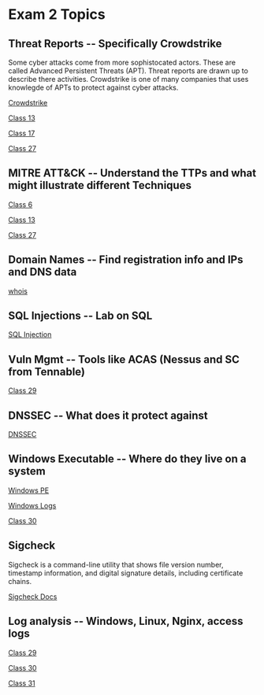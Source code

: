 # Exam 2 Topics

## Threat Reports -- Specifically Crowdstrike

Some cyber attacks come from more sophistocated actors. These are called Advanced Persistent Threats (APT). Threat reports are drawn up to describe there activities. Crowdstrike is one of many companies that uses knowlegde of APTs to protect against cyber attacks.

[Crowdstrike](https://www.crowdstrike.com/about-crowdstrike/)

[Class 13](https://github.com/Spencer-Kotys/help/blob/main/Computer_and_Network_Security/CNS_Classes.md#class-13----intro-to-cyber)

[Class 17](https://github.com/Spencer-Kotys/help/blob/main/Computer_and_Network_Security/CNS_Classes.md#class-17-intrusion-detection-and-intrusion-prevention-systems)

[Class 27](https://github.com/Spencer-Kotys/help/blob/main/Computer_and_Network_Security/CNS_Classes.md#class-27---cyber-threats-and-defenses)

## MITRE ATT&CK -- Understand the TTPs and what might illustrate different Techniques

[Class 6](https://github.com/Spencer-Kotys/help/blob/main/Computer_and_Network_Security/CNS_Classes.md#class-06-mitre-attck)

[Class 13](https://github.com/Spencer-Kotys/help/blob/main/Computer_and_Network_Security/CNS_Classes.md#class-13----intro-to-cyber)

[Class 27](https://github.com/Spencer-Kotys/help/blob/main/Computer_and_Network_Security/CNS_Classes.md#class-27---cyber-threats-and-defenses)

## Domain Names -- Find registration info and IPs and DNS data

[whois](https://www.tecmint.com/whois-command-get-domain-and-ip-address-information/)

## SQL Injections -- Lab on SQL

[SQL Injection](https://github.com/macee/cns/blob/2020f/labs/lab_09_SQL_inject/lab_09.md#test-sql-injection-string)

## Vuln Mgmt -- Tools like ACAS (Nessus and SC from Tennable) 

[Class 29](https://github.com/Spencer-Kotys/help/blob/main/Computer_and_Network_Security/CNS_Classes.md#class-29-logging-and-vuln-management)

## DNSSEC -- What does it protect against

[DNSSEC](https://github.com/Spencer-Kotys/help/blob/main/Computer_and_Network_Security/CNS_Classes.md#dnssec)

## Windows Executable -- Where do they live on a system

[Windows PE](https://github.com/Spencer-Kotys/help/blob/main/Computer_and_Network_Security/CNS_Classes.md#windows-pe-file)

[Windows Logs](https://github.com/Spencer-Kotys/help/blob/main/Computer_and_Network_Security/CNS_Classes.md#windows-logs)

[Class 30](https://github.com/Spencer-Kotys/help/blob/main/Computer_and_Network_Security/CNS_Classes.md#class-30---windows-logging-the-files-are-in-the-computer)

## Sigcheck

Sigcheck is a command-line utility that shows file version number, timestamp information, and digital signature details, including certificate chains.

[Sigcheck Docs](https://docs.microsoft.com/en-us/sysinternals/downloads/sigcheck#:~:text=Sigcheck%20is%20a%20command%2Dline,signature%20details%2C%20including%20certificate%20chains.)

## Log analysis -- Windows, Linux, Nginx, access logs

[Class 29](https://github.com/Spencer-Kotys/help/blob/main/Computer_and_Network_Security/CNS_Classes.md#class-29-logging-and-vuln-management)

[Class 30](https://github.com/Spencer-Kotys/help/blob/main/Computer_and_Network_Security/CNS_Classes.md#class-30---windows-logging-the-files-are-in-the-computer)

[Class 31](https://github.com/Spencer-Kotys/help/blob/main/Computer_and_Network_Security/CNS_Classes.md#class-31---syslog)
